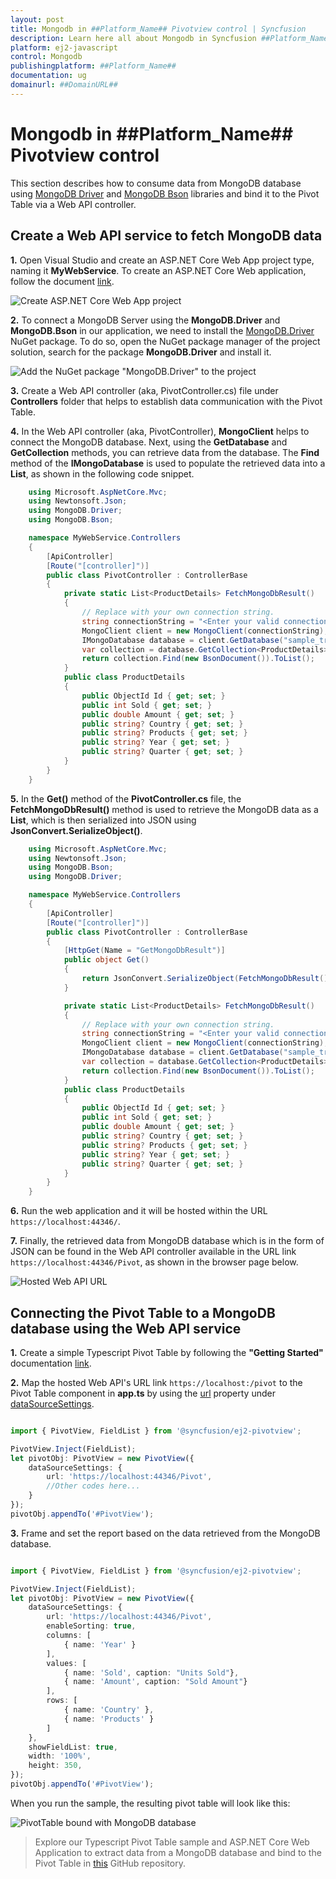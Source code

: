 ```yaml
---
layout: post
title: Mongodb in ##Platform_Name## Pivotview control | Syncfusion
description: Learn here all about Mongodb in Syncfusion ##Platform_Name## Pivotview control of Syncfusion Essential JS 2 and more.
platform: ej2-javascript
control: Mongodb 
publishingplatform: ##Platform_Name##
documentation: ug
domainurl: ##DomainURL##
---
```


# Mongodb in ##Platform_Name## Pivotview control

This section describes how to consume data from MongoDB database using [MongoDB Driver](https://www.nuget.org/packages/MongoDB.Driver) and [MongoDB Bson](https://www.nuget.org/packages/MongoDB.Bson) libraries and bind it to the Pivot Table via a Web API controller.

## Create a Web API service to fetch MongoDB data

**1.** Open Visual Studio and create an ASP.NET Core Web App project type, naming it **MyWebService**. To create an ASP.NET Core Web application, follow the document [link](https://learn.microsoft.com/en-us/visualstudio/get-started/csharp/tutorial-aspnet-core?view=vs-2022).

![Create ASP.NET Core Web App project](../images/azure-asp-core-web-service-create.png)

**2.** To connect a MongoDB Server using the **MongoDB.Driver** and **MongoDB.Bson** in our application, we need to install the [MongoDB.Driver](https://www.nuget.org/packages/MongoDB.Driver/) NuGet package. To do so, open the NuGet package manager of the project solution, search for the package **MongoDB.Driver** and install it.

![Add the NuGet package "MongoDB.Driver" to the project](../images/mongodb-data-nuget-package-install.png)

**3.** Create a Web API controller (aka, PivotController.cs) file under **Controllers** folder that helps to establish data communication with the Pivot Table.

**4.** In the Web API controller (aka, PivotController), **MongoClient** helps to connect the MongoDB database. Next, using the **GetDatabase** and **GetCollection** methods, you can retrieve data from the database. The **Find** method of the **IMongoDatabase** is used to populate the retrieved data into a **List**, as shown in the following code snippet.

```c#
    using Microsoft.AspNetCore.Mvc;
    using Newtonsoft.Json;
    using MongoDB.Driver;
    using MongoDB.Bson;

    namespace MyWebService.Controllers
    {
        [ApiController]
        [Route("[controller]")]
        public class PivotController : ControllerBase
        {
            private static List<ProductDetails> FetchMongoDbResult()
            {
                // Replace with your own connection string.
                string connectionString = "<Enter your valid connection string here>";
                MongoClient client = new MongoClient(connectionString);
                IMongoDatabase database = client.GetDatabase("sample_training");
                var collection = database.GetCollection<ProductDetails>("ProductDetails");
                return collection.Find(new BsonDocument()).ToList();
            }
            public class ProductDetails
            {
                public ObjectId Id { get; set; }
                public int Sold { get; set; }
                public double Amount { get; set; }
                public string? Country { get; set; }
                public string? Products { get; set; }
                public string? Year { get; set; }
                public string? Quarter { get; set; }
            }
        }
    }

```

**5.** In the **Get()** method of the **PivotController.cs** file, the **FetchMongoDbResult()** method is used to retrieve the MongoDB data as a **List**, which is then serialized into JSON using **JsonConvert.SerializeObject()**.

```c#
    using Microsoft.AspNetCore.Mvc;
    using Newtonsoft.Json;
    using MongoDB.Bson;
    using MongoDB.Driver;

    namespace MyWebService.Controllers
    {
        [ApiController]
        [Route("[controller]")]
        public class PivotController : ControllerBase
        {
            [HttpGet(Name = "GetMongoDbResult")]
            public object Get()
            {
                return JsonConvert.SerializeObject(FetchMongoDbResult());
            }

            private static List<ProductDetails> FetchMongoDbResult()
            {
                // Replace with your own connection string.
                string connectionString = "<Enter your valid connection string here>";
                MongoClient client = new MongoClient(connectionString);
                IMongoDatabase database = client.GetDatabase("sample_training");
                var collection = database.GetCollection<ProductDetails>("ProductDetails");
                return collection.Find(new BsonDocument()).ToList();
            }
            public class ProductDetails
            {
                public ObjectId Id { get; set; }
                public int Sold { get; set; }
                public double Amount { get; set; }
                public string? Country { get; set; }
                public string? Products { get; set; }
                public string? Year { get; set; }
                public string? Quarter { get; set; }
            }
        }
    }

```

**6.** Run the web application and it will be hosted within the URL `https://localhost:44346/`.

**7.** Finally, the retrieved data from MongoDB database which is in the form of JSON can be found in the Web API controller available in the URL link `https://localhost:44346/Pivot`, as shown in the browser page below.

![Hosted Web API URL](../images/mongodb-data.png)

## Connecting the Pivot Table to a MongoDB database using the Web API service

**1.** Create a simple Typescript Pivot Table by following the **"Getting Started"** documentation [link](../getting-started).

**2.** Map the hosted Web API's URL link `https://localhost:/pivot` to the Pivot Table component in **app.ts** by using the [url](https://ej2.syncfusion.com/documentation/api/pivotview/dataSourceSettings/#url) property under [dataSourceSettings](https://ej2.syncfusion.com/documentation/api/pivotview/dataSourceSettings/).

```ts

import { PivotView, FieldList } from '@syncfusion/ej2-pivotview';

PivotView.Inject(FieldList);
let pivotObj: PivotView = new PivotView({
    dataSourceSettings: {
        url: 'https://localhost:44346/Pivot',
        //Other codes here...
    }
});
pivotObj.appendTo('#PivotView');

```

**3.** Frame and set the report based on the data retrieved from the MongoDB database.

```ts

import { PivotView, FieldList } from '@syncfusion/ej2-pivotview';

PivotView.Inject(FieldList);
let pivotObj: PivotView = new PivotView({
    dataSourceSettings: {
        url: 'https://localhost:44346/Pivot',
        enableSorting: true,
        columns: [
            { name: 'Year' }
        ],
        values: [
            { name: 'Sold', caption: "Units Sold"},
            { name: 'Amount', caption: "Sold Amount"}
        ],
        rows: [
            { name: 'Country' },
            { name: 'Products' }
        ]
    },
    showFieldList: true,
    width: '100%',
    height: 350,
});
pivotObj.appendTo('#PivotView');

```

When you run the sample, the resulting pivot table will look like this:

![PivotTable bound with MongoDB database](../images/mongodb-data-binding.png)

> Explore our Typescript Pivot Table sample and ASP.NET Core Web Application to extract data from a MongoDB database and bind to the Pivot Table in [this](https://github.com/SyncfusionExamples/how-to-bind-MongoDB-to-pivot-table) GitHub repository.
